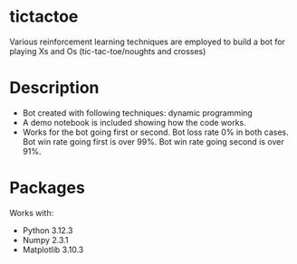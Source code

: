 # tictactoe
Various reinforcement learning techniques are employed to build a bot for playing Xs and Os (tic-tac-toe/noughts and crosses) 

# Description
- Bot created with following techniques: dynamic programming
- A demo notebook is included showing how the code works. 
- Works for the bot going first or second. Bot loss rate 0% in both cases. Bot win rate going first is over 99%. Bot win rate going second is over 91%.  

# Packages
Works with:
- Python 3.12.3
- Numpy 2.3.1
- Matplotlib 3.10.3
